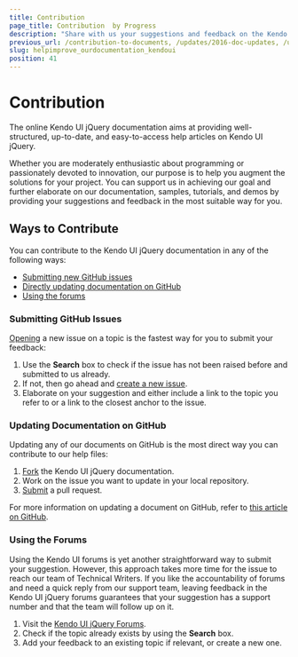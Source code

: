 ```yaml
---
title: Contribution
page_title: Contribution  by Progress
description: "Share with us your suggestions and feedback on the Kendo UI jQuery documentation to make it even better."
previous_url: /contribution-to-documents, /updates/2016-doc-updates, /updates/2017-doc-updates, /updates/contribution-to-documents, /backwards-compatibility/contribution-to-documents
slug: helpimprove_ourdocumentation_kendoui
position: 41
---
```


# Contribution

The online Kendo UI jQuery documentation aims at providing well-structured, up-to-date, and easy-to-access help articles on Kendo UI jQuery.

Whether you are moderately enthusiastic about programming or passionately devoted to innovation, our purpose is to help you augment the solutions for your project. You can support us in achieving our goal and further elaborate on our documentation, samples, tutorials, and demos by providing your suggestions and feedback in the most suitable way for you.

## Ways to Contribute

You can contribute to the Kendo UI jQuery documentation in any of the following ways:

* [Submitting new GitHub issues](#submitting-github-issues)
* [Directly updating documentation on GitHub](#updating-documentation-on-github)
* [Using the forums](#using-the-forums)

### Submitting GitHub Issues

[Opening](https://github.com/telerik/kendo-ui-core/issues) a new issue on a topic is the fastest way for you to submit your feedback:

1. Use the **Search** box to check if the issue has not been raised before and submitted to us already.
1. If not, then go ahead and [create a new issue](https://help.github.com/articles/creating-an-issue/).
1. Elaborate on your suggestion and either include a link to the topic you refer to or a link to the closest anchor to the issue.

### Updating Documentation on GitHub

Updating any of our documents on GitHub is the most direct way you can contribute to our help files:

1. [Fork](https://help.github.com/articles/fork-a-repo/) the Kendo UI jQuery documentation.
1. Work on the issue you want to update in your local repository.
1. [Submit](https://help.github.com/articles/using-pull-requests/) a pull request.

For more information on updating a document on GitHub, refer to [this article on GitHub](https://github.com/telerik/kendo-ui-core/tree/master/docs#contributing).

### Using the Forums

Using the Kendo UI forums is yet another straightforward way to submit your suggestion. However, this approach takes more time for the issue to reach our team of Technical Writers. If you like the accountability of forums and need a quick reply from our support team, leaving feedback in the Kendo UI jQuery forums guarantees that your suggestion has a support number and that the team will follow up on it.

1. Visit the [Kendo UI jQuery Forums](https://www.telerik.com/forums/kendo-ui).
1. Check if the topic already exists by using the **Search** box.
1. Add your feedback to an existing topic if relevant, or create a new one.
